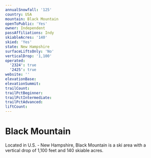 ```yaml
---
annualSnowfall: '125'
country: USA
mountain: Black Mountain
openToPublic: 'Yes'
owner: Independent
passAffiliations: Indy
skiableAcres: '140'
skied: 'Yes'
state: New Hampshire
surfaceLiftsOnly: 'No'
verticalDrop: '1,100'
operated:
  '2324': true
  '2425': true
website: ''
elevationBase:
elevationSummit:
trailCount:
trailPctBeginner:
trailPctIntermediate:
trailPctAdvanced:
liftCount:
---
```



# Black Mountain

Located in U.S. - New Hampshire, Black Mountain is a ski area with a vertical drop of 1,100 feet and 140 skiable acres.
